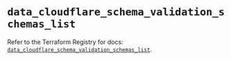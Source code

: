 # `data_cloudflare_schema_validation_schemas_list`

Refer to the Terraform Registry for docs: [`data_cloudflare_schema_validation_schemas_list`](https://registry.terraform.io/providers/cloudflare/cloudflare/5.7.0/docs/data-sources/schema_validation_schemas_list).

